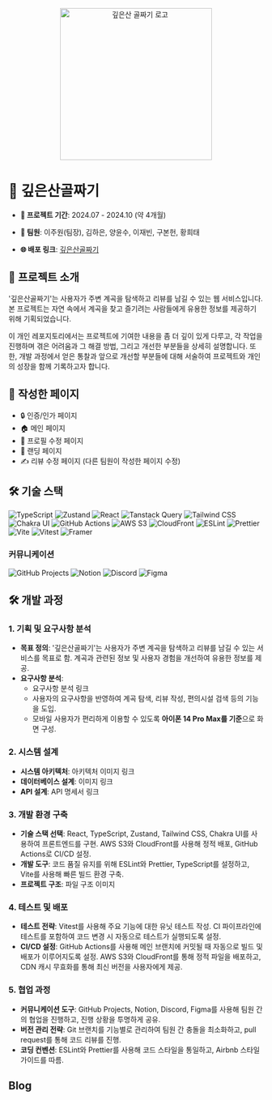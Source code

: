 <p align="center"><img width="300px" alt="깊은산 골짜기 로고" src="./src/assets/images/Logo.png"></p>

# 🌲 깊은산골짜기

- **📅 프로젝트 기간**: 2024.07 - 2024.10 (약 4개월)

- **👥 팀원**: 이주원(팀장), 김하은, 양윤수, 이재빈, 구본헌, 황희태

- **🌐 배포 링크**: [깊은산골짜기](https://djw9hdrinhwdq.cloudfront.net/intro)

## 📌 프로젝트 소개

'깊은산골짜기'는 사용자가 주변 계곡을 탐색하고 리뷰를 남길 수 있는 웹 서비스입니다. 본 프로젝트는 자연 속에서 계곡을 찾고 즐기려는 사람들에게 유용한 정보를 제공하기 위해 기획되었습니다.

이 개인 레포지토리에서는 프로젝트에 기여한 내용을 좀 더 깊이 있게 다루고, 각 작업을 진행하며 겪은 어려움과 그 해결 방법, 그리고 개선한 부분들을 상세히 설명합니다. 또한, 개발 과정에서 얻은 통찰과 앞으로 개선할 부분들에 대해 서술하여 프로젝트와 개인의 성장을 함께 기록하고자 합니다.

## 📝 작성한 페이지

- 🔒 인증/인가 페이지
- 🏠 메인 페이지
- 📝 프로필 수정 페이지
- 🚀 랜딩 페이지
- ✍️ 리뷰 수정 페이지 (다른 팀원이 작성한 페이지 수정)

## 🛠️ 기술 스택

![TypeScript](https://img.shields.io/badge/TypeScript-%23007ACC.svg?style=for-the-badge&logo=typescript&logoColor=white) 
![Zustand](https://img.shields.io/badge/Zustand-%23000000.svg?style=for-the-badge&logo=zustand&logoColor=white) 
![React](https://img.shields.io/badge/React-%2320232a.svg?style=for-the-badge&logo=react&logoColor=%2361DAFB) 
![Tanstack Query](https://img.shields.io/badge/Tanstack_Query-%235A29E4.svg?style=for-the-badge&logo=tanstackquery&logoColor=white) 
![Tailwind CSS](https://img.shields.io/badge/Tailwind_CSS-%2338B2AC.svg?style=for-the-badge&logo=tailwind-css&logoColor=white) 
![Chakra UI](https://img.shields.io/badge/Chakra_UI-%234ED1C5.svg?style=for-the-badge&logo=chakraui&logoColor=white) 
![GitHub Actions](https://img.shields.io/badge/GitHub_Actions-%232671E5.svg?style=for-the-badge&logo=githubactions&logoColor=white) 
![AWS S3](https://img.shields.io/badge/AWS_S3-%23FF9900.svg?style=for-the-badge&logo=amazonaws&logoColor=white) 
![CloudFront](https://img.shields.io/badge/CloudFront-%23232F3E.svg?style=for-the-badge&logo=amazonaws&logoColor=white) 
![ESLint](https://img.shields.io/badge/ESLint-%234B32C3.svg?style=for-the-badge&logo=eslint&logoColor=white) 
![Prettier](https://img.shields.io/badge/Prettier-%23F7B93E.svg?style=for-the-badge&logo=prettier&logoColor=white) 
![Vite](https://img.shields.io/badge/Vite-%23646CFF.svg?style=for-the-badge&logo=vite&logoColor=white) 
![Vitest](https://img.shields.io/badge/Vitest-%23646CFF.svg?style=for-the-badge&logo=vitest&logoColor=white) 
![Framer](https://img.shields.io/badge/Framer-%23000000.svg?style=for-the-badge&logo=framer&logoColor=white) 

### 커뮤니케이션
![GitHub Projects](https://img.shields.io/badge/GitHub_Projects-%23121011.svg?style=for-the-badge&logo=github&logoColor=white) 
![Notion](https://img.shields.io/badge/Notion-%23000000.svg?style=for-the-badge&logo=notion&logoColor=white) 
![Discord](https://img.shields.io/badge/Discord-%237289DA.svg?style=for-the-badge&logo=discord&logoColor=white) 
![Figma](https://img.shields.io/badge/Figma-%23F24E1E.svg?style=for-the-badge&logo=figma&logoColor=white)

## 🛠️ 개발 과정

### 1. 기획 및 요구사항 분석

- **목표 정의**: '깊은산골짜기'는 사용자가 주변 계곡을 탐색하고 리뷰를 남길 수 있는 서비스를 목표로 함. 계곡과 관련된 정보 및 사용자 경험을 개선하여 유용한 정보를 제공.
- **요구사항 분석**: 
  - 요구사항 분석 링크
  - 사용자의 요구사항을 반영하여 계곡 탐색, 리뷰 작성, 편의시설 검색 등의 기능을 도입. 
  - 모바일 사용자가 편리하게 이용할 수 있도록 **아이폰 14 Pro Max를 기준**으로 화면 구성.

### 2. 시스템 설계

- **시스템 아키텍처**: 아키텍처 이미지 링크
- **데이터베이스 설계**: 이미지 링크
- **API 설계**: API 명세서 링크

### 3. 개발 환경 구축

- **기술 스택 선택**: React, TypeScript, Zustand, Tailwind CSS, Chakra UI를 사용하여 프론트엔드를 구현. AWS S3와 CloudFront를 사용해 정적 배포, GitHub Actions로 CI/CD 설정.
- **개발 도구**: 코드 품질 유지를 위해 ESLint와 Prettier, TypeScript를 설정하고, Vite를 사용해 빠른 빌드 환경 구축.
- **프로젝트 구조**: 파일 구조 이미지

### 4. 테스트 및 배포

- **테스트 전략**: Vitest를 사용해 주요 기능에 대한 유닛 테스트 작성. CI 파이프라인에 테스트를 포함하여 코드 변경 시 자동으로 테스트가 실행되도록 설정.
- **CI/CD 설정**: GitHub Actions를 사용해 메인 브랜치에 커밋될 때 자동으로 빌드 및 배포가 이루어지도록 설정. AWS S3와 CloudFront를 통해 정적 파일을 배포하고, CDN 캐시 무효화를 통해 최신 버전을 사용자에게 제공.

### 5. 협업 과정

- **커뮤니케이션 도구**: GitHub Projects, Notion, Discord, Figma를 사용해 팀원 간의 협업을 진행하고, 진행 상황을 투명하게 공유.
- **버전 관리 전략**: Git 브랜치를 기능별로 관리하여 팀원 간 충돌을 최소화하고, pull request를 통해 코드 리뷰를 진행.
- **코딩 컨벤션**: ESLint와 Prettier를 사용해 코드 스타일을 통일하고, Airbnb 스타일 가이드를 따름.

## Blog

